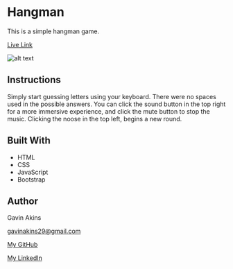 # Hangman
This is a simple hangman game. 

[Live Link](https://gbakins.github.io/word-guess-game/)

![alt text](https://github.com/GBAkins/word-guess-game/blob/master/assets/images/hangman-card.jpg "Hangman")

## Instructions
Simply start guessing letters using your keyboard. There were no spaces used in the possible answers. You can click the sound button in the top right for a more immersive experience, and click the mute button to stop the music. Clicking the noose in the top left, begins a new round.

## Built With
- HTML
- CSS
- JavaScript
- Bootstrap

## Author

Gavin Akins

gavinakins29@gmail.com

[My GitHub](https://github.com/GBAkins "My GitHub")

[My LinkedIn](https://www.linkedin.com/in/gavin-akins-793806101/ "My LinkedIn")
